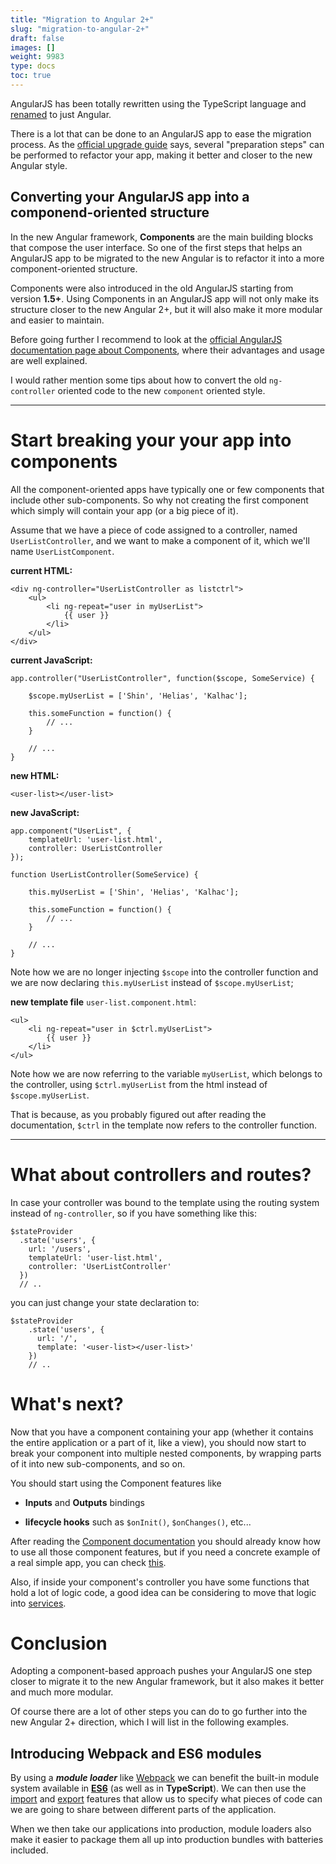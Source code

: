 ```yaml
---
title: "Migration to Angular 2+"
slug: "migration-to-angular-2+"
draft: false
images: []
weight: 9983
type: docs
toc: true
---
```


AngularJS has been totally rewritten using the TypeScript language and [renamed](http://angularjs.blogspot.nl/2016/12/ok-let-me-explain-its-going-to-be.html) to just Angular.

There is a lot that can be done to an AngularJS app to ease the migration process. As the [official upgrade guide](https://angular.io/docs/ts/latest/guide/upgrade.html) says, several "preparation steps" can be performed to refactor your app, making it better and closer to the new Angular style.

## Converting your AngularJS app into a componend-oriented structure
In the new Angular framework, **Components** are the main building blocks that compose the user interface.
So one of the first steps that helps an AngularJS app to be migrated to the new Angular is to refactor it into a more component-oriented structure.

Components were also introduced in the old AngularJS starting from version **1.5+**. Using Components in an AngularJS app will not only make its structure closer to the new Angular 2+, but it will also make it more modular and easier to maintain.

Before going further I recommend to look at the [official AngularJS documentation page about Components](https://docs.angularjs.org/guide/component), where their advantages and usage are well explained.

I would rather mention some tips about how to convert the old ``ng-controller`` oriented code to the new ``component`` oriented style.


----------

# Start breaking your your app into components


All the component-oriented apps have typically one or few components that include other sub-components. So why not creating the first component which simply will contain your app (or a big piece of it).

Assume that we have a piece of code assigned to a controller, named ``UserListController``, and we want to make a component of it, which we'll name ``UserListComponent``.

**current HTML:**

    <div ng-controller="UserListController as listctrl">
        <ul>
            <li ng-repeat="user in myUserList">
                {{ user }}
            </li>
        </ul>
    </div>

**current JavaScript:**

    app.controller("UserListController", function($scope, SomeService) {
    
        $scope.myUserList = ['Shin', 'Helias', 'Kalhac'];
    
        this.someFunction = function() {
            // ...
        }
    
        // ...
    }

**new HTML:**

    <user-list></user-list>

**new JavaScript:**


    app.component("UserList", {
        templateUrl: 'user-list.html',
        controller: UserListController
    });

    function UserListController(SomeService) {
    
        this.myUserList = ['Shin', 'Helias', 'Kalhac'];
    
        this.someFunction = function() {
            // ...
        }
    
        // ...
    }
    
Note how we are no longer injecting ``$scope`` into the controller function and we are now declaring ``this.myUserList`` instead of ``$scope.myUserList``;

**new template file** ``user-list.component.html``:

    <ul>
        <li ng-repeat="user in $ctrl.myUserList">
            {{ user }}
        </li>
    </ul>

Note how we are now referring to the variable ``myUserList``, which belongs to the controller, using ``$ctrl.myUserList`` from the html instead of ``$scope.myUserList``.

That is because, as you probably figured out after reading the documentation, ``$ctrl`` in the template now refers to the controller function.

----------

# What about controllers and routes?

In case your controller was bound to the template using the routing system instead of ``ng-controller``, so if you have something like this:

    $stateProvider
      .state('users', {
        url: '/users',
        templateUrl: 'user-list.html',
        controller: 'UserListController'
      })
      // ..


you can just change your state declaration to:

    $stateProvider
        .state('users', {
          url: '/',
          template: '<user-list></user-list>'
        })
        // ..

# What's next?

Now that you have a component containing your app (whether it contains the entire application or a part of it, like a view), you should now start to break your component into multiple nested components, by wrapping parts of it into new sub-components, and so on.

You should start using the Component features like

- **Inputs** and **Outputs** bindings

- **lifecycle hooks** such as ``$onInit()``, ``$onChanges()``, etc...

After reading the [Component documentation](https://docs.angularjs.org/guide/component) you should already know how to use all those component features, but if you need a concrete example of a real simple app, you can check [this](https://github.com/ShinDarth/Othello/wiki/Refactoring-steps#break-the-application-into-angularjs-components).

Also, if inside your component's controller you have some functions that hold a lot of logic code, a good idea can be considering to move that logic into [services](https://docs.angularjs.org/guide/services).

# Conclusion

Adopting a component-based approach pushes your AngularJS one step closer to migrate it to the new Angular framework, but it also makes it better and much more modular.

Of course there are a lot of other steps you can do to go further into the new Angular 2+ direction, which I will list in the following examples.

## Introducing Webpack and ES6 modules
By using a ***module loader*** like [Webpack](https://github.com/webpack/webpack) we can benefit the built-in module system available in **[ES6](https://en.wikipedia.org/wiki/ECMAScript#6th_Edition_-_ECMAScript_2015)** (as well as in **TypeScript**). We can then use the [import](https://developer.mozilla.org/en/docs/Web/JavaScript/Reference/Statements/import) and [export](https://developer.mozilla.org/en/docs/web/javascript/reference/statements/export) features that allow us to specify what pieces of code can we are going to share between different parts of the application.


When we then take our applications into production, module loaders also make it easier to package them all up into production bundles with batteries included.

